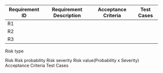 | Requirement ID | Requirement Description | Acceptance Criteria | Test Cases |
|----------------|-------------------------|---------------------|------------|
|R1              |        ||
|R2              |  ||  |
|R3              |       | | |

Risk type 

Risk
Risk probability
Risk severity
Risk value(Probability x Severity)
Acceptance Criteria
Test Cases
